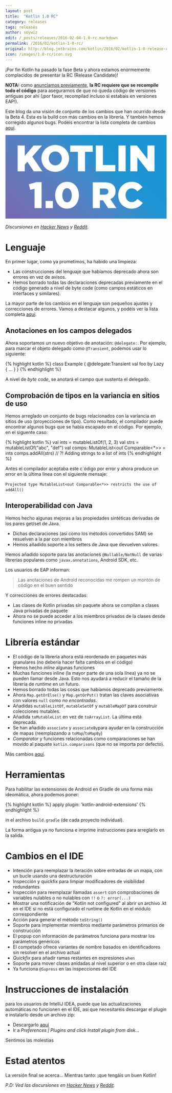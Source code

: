 ```yaml
---
layout: post
title:  "Kotlin 1.0 RC"
category: releases
tags: releases
author: soywiz
edit: /_posts/releases/2016-02-04-1.0-rc.markdown
permalink: /2016/02/kotlin-1-0-rc/
original: http://blog.jetbrains.com/kotlin/2016/02/kotlin-1-0-release-candidate-is-out/
icon: /images/1.0-rc/icon.svg
---
```


¡Por fin Kotlin ha pasado la fase Beta y ahora estamos enormemente complacidos de presentar la RC (Release Candidate)!

**NOTA:** como [anunciamos previamente](http://blog.jetbrains.com/kotlin/2015/12/kotlin-1-0-beta-4-is-out/), **la RC requiere que se recompile todo el código** para asegurarnos de que no queda código de versiones antiguas por ahí (¡por favor, recompilad incluso si estabais en versiones EAP!).

Este blog da una visión de conjunto de los cambios que han ocurrido desde la Beta 4. Esta es la build con más cambios en la librería. Y también hemos corregido algunos bugs. Podéis encontrar la lista completa de cambios [aquí](https://github.com/JetBrains/kotlin/releases/tag/build-1.0.0-rc-1036).

![](/images/1.0-rc/RC-Banner.png)

*Discursiones en [Hacker News](https://news.ycombinator.com/item?id=11034273) y [Reddit](https://www.reddit.com/r/programming/comments/445jih/jvm_languages_news_kotlin_10_release_candidate_is/).*


# Lenguaje

En primer lugar, como ya prometimos, ha habido una limpieza:

* Las construcciones del lenguaje que habíamos deprecado ahora son errores en vez de avisos.
* Hemos borrado todas las declaraciones deprecadas previamente en el código generado a nivel de byte code (como campos estáticos en interfaces y similares).

La mayor parte de los cambios en el lenguaje son pequeños ajustes y correcciones de errores. Vamos a destacar algunos, y podéis ver la lista completa [aquí](https://github.com/JetBrains/kotlin/releases/tag/build-1.0.0-rc-1036).


## Anotaciones en los campos delegados

Ahora soportamos un nuevo objetivo de anotación: `@delegate:`. Por ejemplo, para marcar el objeto delegado como `@Transient`, podemos usar lo siguiente:

{% highlight kotlin %}
class Example {
    @delegate:Transient
    val foo by Lazy { ... }
}
{% endhighlight %}

A nivel de *byte code*, se anotará el campo que sustenta el delegado.


## Comprobación de tipos en la variancia en sitios de uso

Hemos arreglado un conjunto de bugs relacionados con la variancia en sitios de uso (proyecciones de tipo). Como resultado, el compilador puede encontrar algunos bugs que se había escapado en el código.
Por ejemplo, en el siguente caso:

{% highlight kotlin %}
val ints = mutableListOf(1, 2, 3)
val strs = mutableListOf("abc", "def")
val comps: MutableList&lt;out Comparable<*>> = ints
comps.addAll(strs) // ?! Adding strings to a list of ints
{% endhighlight %}

Antes el compilador aceptaba este c´ódigo por error y ahora produce un error en la última línea con el siguiente mensaje:

`Projected type MutableList<out Comparable<*>> restricts the use of addAll()`


## Interoperabilidad con Java

Hemos hecho algunas mejoras a las propiedades sintéticas derivadas de los pares get/set de Java.

* Dichas declaraciones (así como los métodos convertidos SAM) se resuelven a la par con miembros
* Hemos añadido soporte a los setters de Java que devuelven valores.

Hemos añadido soporte para las anotaciones `@Nullable/NotNull` de varias librerías populares como `javax.annotations`, Android SDK, etc.

Los usuarios de EAP informan:

> Las anotaciones de Android reconocidas me rompen un montón de código en el buen sentido

Y correcciones de errores destacadas:

* Las clases de Kotlin privadas sin paquete ahora se compilan a clases Java privadas de paquete
* Ahora no se puede acceder a los miembros privados de la clases desde funciones inline no privadas



# Librería estándar

* El código de la librería ahora está reordenado en paquetes más granulares (no debería hacer falta cambios en el código)
* Hemos hecho *inline* algunas funciones
* Muchas funciones inline (la mayor parte de una sola línea) ya no se pueden llamar desde Java. Esto nos ayudará a reducir el tamaño de la librería de *runtime*  en un futuro.
* Hemos borrado todas las cosas que habíamos deprecado previamente.
* Ahora `Map.getOrElse()` y `Map.getOrPut()` tratan las claves asociativas con valores `null` como *no encontradas*.
* Añadidas `mutableListOf`, `mutableSetOf` y `mutableMapOf` para construir colecciones mutables.
* Añadida `toMutableList` en vez de `toArrayList`. La última está deprecada.
* Se han añadido `associate` y `associateBy`para ayudar en la construcción de mapas (reemplazando a `toMap`/`toMapBy`)
* *Comparator* y funciones relacionadas como comparaciones se han movido al paquete `kotlin.comparisons` (que no se importa por defecto).

Más cambios [aquí](https://github.com/JetBrains/kotlin/releases/tag/build-1.0.0-rc-1036).



# Herramientas

Para habilitar las extensiones de Android en Gradle de una forma más ideomática, ahora podemos poner:

{% highlight kotlin %}
apply plugin: 'kotlin-android-extensions'
{% endhighlight %}

in el archivo `build.gradle` (de cada proyecto individual).

La forma antigua ya no funciona e imprime instrucciones para arreglarlo en la salida.



# Cambios en el IDE

* Intención para reemplazar la iteración sobre entradas de un mapa, con un bucle usando una destructuración
* Inspección y quickfix para limpiar modificadores de visibilidad redundantes
* Inspección para reemplazar llamadas `assert` con comprobaciones de variables nulables o no nulables con `!!` o `?: error(...)`
* Mostrar una notificación de "Kotlin not configured" al abrir un archivo .kt en el IDE si no está configurado el runtime de Kotlin en el módulo correspondiente
* Acción para generar el método `toString()`
* Soporte para implementar miembros mediante parámetros primarios de construcción
* El popup con información de parámetros funciona para mostrar los parámetros genéricos
* El competado ofrece variantes de nombre basados en identificadores sin resolver en el archivo actual
* *Quickfix* para añadir ramas restantes en expresiones `when`
* Soporte para mover clases anidadas al nivel superior o en otra clase raíz
* Ya funciona `@Supress` en las inspecciones del IDE

# Instrucciones de instalación

para los usuarios de IntelliJ IDEA, puede que las actualizaciones automáticas no funcionen en el IDE, así que necesitaréis descargar el plugin e instalarlo desde un archivo zip:

* Descargarlo [aquí](https://plugins.jetbrains.com/plugin/download?pr=&updateId=23813)
* Ir a *Preferences | Plugins and click Install plugin from disk…* 

Sentimos las molestias

# Estad atentos

La versión final se acerca... Mientras tanto: ¡que tengáis un buen Kotlin! 

*P.D: Ved las discursiones en [Hacker News](https://news.ycombinator.com/item?id=11034273) y [Reddit](https://www.reddit.com/r/programming/comments/445jih/jvm_languages_news_kotlin_10_release_candidate_is/).*

